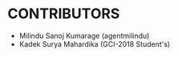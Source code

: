 CONTRIBUTORS
============

 - Milindu Sanoj Kumarage (agentmilindu)
 - Kadek Surya Mahardika (GCI-2018 Student's)